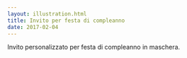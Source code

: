 ```yaml
---
layout: illustration.html
title: Invito per festa di compleanno
date: 2017-02-04
---
```


Invito personalizzato per festa di compleanno in maschera.
